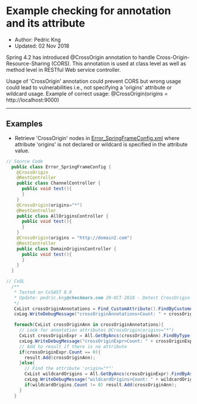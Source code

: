 # Example checking for annotation and its attribute
* Author:   Pedric Kng  
* Updated:  02 Nov 2018

Spring 4.2 has introduced @CrossOrigin annotation to handle Cross-Origin-Resource-Sharing (CORS). This annotation is used at class level as well as method level in RESTful Web service controller.

Usage of 'CrossOrigin' annotation could prevent CORS but wrong usage could lead to vulnerabilities i.e., not specifying a 'origins' attribute or wildcard usage.
Example of correct usage: @CrossOrigin(origins = http://localhost:9000)

***
## Examples

* Retrieve 'CrossOrigin' nodes in [Error_SpringFrameConfig.xml](Error_SpringFrameConfig.java) where attribute 'origins' is not declared or wildcard is specified in the attribute value.
```java
// Source Code
  public class Error_SpringFrameConfig {
    @CrossOrigin
    @RestController
    public class ChannelController {
      public void test(){
      }
    }
    @CrossOrigin(origins="*")
    @RestController
    public class AllOriginsController {
      public void test(){
      }
    }
    @CrossOrigin(origins = "http://domain2.com")
    @RestController
    public class DomainOriginsController {
      public void test(){
      }
    }
  }
```
```csharp
// CxQL
  /**
   * Tested on CxSAST 8.9
   * Update: pedric.kng@checkmarx.com 29-OCT-2018 - Detect CrossOrigin annotations
   */
   CxList crossOriginAnnotations = Find_CustomAttribute().FindByCustomAttribute("CrossOrigin");
   cxLog.WriteDebugMessage("crossOriginAnnotations>Count: " + crossOriginAnnotations.Count);

   foreach(CxList crossOriginAnn in crossOriginAnnotations){
     // Look for annotation attributes @CrossOrigin(origins="*")
     CxList crossOriginExpr = All.GetByAncs(crossOriginAnn).FindByType(typeof(AssignExpr));
     cxLog.WriteDebugMessage("crossOriginExpr>Count: " + crossOriginExpr.Count);
     // Add to result if there is no attribute
     if(crossOriginExpr.Count == 0){
       result.Add(crossOriginAnn);
     }else{
       // Find the attribute 'origin="*"'
       CxList wildcardOrigins = All.GetByAncs(crossOriginExpr).FindByAssignmentSide(CxList.AssignmentSide.Left).FindByShortName("origins").GetAssigner().FindByType(typeof(StringLiteral)).FindByRegex("\"\\*\"");
       cxLog.WriteDebugMessage("wildcardOrigins>Count: " + wildcardOrigins.Count);
       if(wildcardOrigins.Count != 0) result.Add(crossOriginAnn);
     }
   }
```
